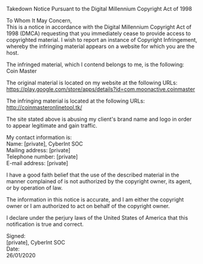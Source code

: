 Takedown Notice Pursuant to the Digital Millennium Copyright Act of 1998  

To Whom It May Concern,  
This is a notice in accordance with the Digital Millennium Copyright Act of 1998 (DMCA) requesting that you immediately cease to provide access to copyrighted material. I wish to report an instance of Copyright Infringement, whereby the infringing material appears on a website for which you are the host.  

The infringed material, which I contend belongs to me, is the following:  
Coin Master  

The original material is located on my website at the following URLs:  
https://play.google.com/store/apps/details?id=com.moonactive.coinmaster  

The infringing material is located at the following URLs:  
http://coinmasteronlinetool.tk/  

The site stated above is abusing my client's brand name and logo in order to appear legitimate and gain traffic.  

My contact information is:  
Name: [private], CyberInt SOC  
Mailing address: [private]  
Telephone number: [private]  
E-mail address: [private]  

I have a good faith belief that the use of the described material in the manner complained of is not authorized by the copyright owner, its agent, or by operation of law.  

The information in this notice is accurate, and I am either the copyright owner or I am authorized to act on behalf of the copyright owner.  

I declare under the perjury laws of the United States of America that this notification is true and correct.  

Signed:  
[private], CyberInt SOC  
Date:  
26/01/2020
